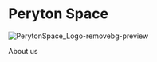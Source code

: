 # Peryton Space

![PerytonSpace_Logo-removebg-preview](https://github.com/PerytonSpace/.github/assets/73143248/a1273013-9c5f-4e1e-b1d8-28c360987e75)


About us
